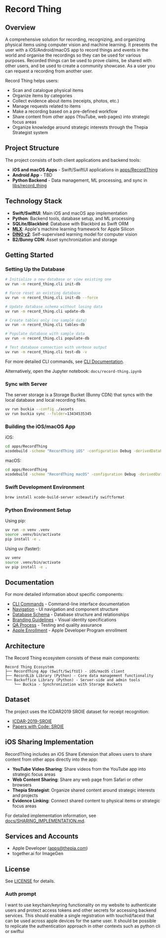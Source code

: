# Record Thing

## Overview

A comprehensive solution for recording, recognizing, and organizing physical items using computer vision and machine learning. It presents the user with a iOS/Android/macOS app to record things and events in the world and organise the recordings so they can be used for various purposes.
Recorded things can be used to prove claims, be shared with other users, and be used to create a community showcase. As a user you can request a recording from another user.

Record Thing helps users:

- Scan and catalogue physical items
- Organize items by categories
- Collect evidence about items (receipts, photos, etc.)
- Manage requests related to items
- Make a recording based on a pre-defined workflow
- Share content from other apps (YouTube, web pages) into strategic focus areas
- Organize knowledge around strategic interests through the Thepia Strategist system

## Project Structure

The project consists of both client applications and backend tools:

- **iOS and macOS Apps** - Swift/SwiftUI applications in [apps/RecordThing](apps/RecordThing)
- **Android App** - TBD
- **Python Backend** - Data management, ML processing, and sync in [libs/record_thing](libs/record_thing)

## Technology Stack

- **Swift/SwiftUI**: Main iOS and macOS app implementation
- **Python**: Backend tools, database setup, and ML processing
- **SQLite/Blackbird**: Database with Blackbird as Swift ORM
- **[MLX](https://github.com/ml-explore/mlx)**: Apple's machine learning framework for Apple Silicon
- **[DINO v2](https://huggingface.co/mlx-vision/vit_small_patch14_518.dinov2-mlxim)**: Self-supervised learning model for computer vision
- **B2/Bunny CDN**: Asset synchronization and storage

## Getting Started

### Setting Up the Database

```bash
# Initialize a new database or view existing one
uv run -m record_thing.cli init-db

# Force reset an existing database
uv run -m record_thing.cli init-db --force

# Update database schema without losing data
uv run -m record_thing.cli update-db

# Create tables only (no sample data)
uv run -m record_thing.cli tables-db

# Populate database with sample data
uv run -m record_thing.cli populate-db

# Test database connection with verbose output
uv run -m record_thing.cli test-db -v
```

For more detailed CLI commands, see [CLI Documentation](docs/CLI.md).

Alternatively, open the Jupyter notebook: `docs/record-thing.ipynb`

### Sync with Server

The server storage is a Storage Bucket (Bunny CDN) that syncs with the local database and local recording files.

```bash
uv run buckia --config ./assets
uv run buckia sync --folder=13434535345
```

### Building the iOS/macOS App

iOS:

```bash
cd apps/RecordThing
xcodebuild -scheme "RecordThing iOS" -configuration Debug -derivedDataPath ./DerivedData -destination "platform=iOS Simulator,name=iPhone 14 Pro"
```

macOS:

```bash
cd apps/RecordThing
xcodebuild -scheme "RecordThing macOS" -configuration Debug -derivedDataPath ./DerivedData
```

### Swift Development Environment

```bash
brew install xcode-build-server xcbeautify swiftformat
```

### Python Environment Setup

Using pip:

```bash
uv run -m venv .venv
source .venv/bin/activate
pip install -e .
```

Using uv (faster):

```bash
uv venv
source .venv/bin/activate
uv pip install -e .
```

## Documentation

For more detailed information about specific components:

- [CLI Commands](docs/CLI.md) - Command-line interface documentation
- [Navigation](docs/navigation.md) - UI navigation and component structure
- [Database Schema](docs/DATABASE.md) - Database structure and relationships
- [Branding Guidelines](docs/BRANDING.md) - Visual identity specifications
- [QA Process](docs/QA.md) - Testing and quality assurance
- [Apple Enrollment](docs/apple_enrollment.md) - Apple Developer Program enrollment

## Architecture

The Record Thing ecosystem consists of these main components:

```
Record Thing Ecosystem
├── RecordThing App (Swift/SwiftUI) - iOS/macOS client
├── RecordLib Library (Python) - Core data management functionality
└── Backoffice Library (Python) - Server-side and admin tools
    └── Buckia - Synchronization with Storage Buckets
```

## Dataset

The project uses the ICDAR2019 SROIE dataset for receipt recognition:

- [ICDAR-2019-SROIE](https://github.com/zzzDavid/ICDAR-2019-SROIE)
- [Papers with Code: SROIE](https://paperswithcode.com/dataset/sroie)

## iOS Sharing Implementation

RecordThing includes an iOS Share Extension that allows users to share content from other apps directly into the app:

- **YouTube Video Sharing**: Share videos from the YouTube app into strategic focus areas
- **Web Content Sharing**: Share any web page from Safari or other browsers
- **Thepia Strategist**: Organize shared content around strategic interests and projects
- **Evidence Linking**: Connect shared content to physical items or strategic focus areas

For detailed implementation information, see [docs/SHARING_IMPLEMENTATION.md](docs/SHARING_IMPLEMENTATION.md).

## Services and Accounts

- Apple Developer (<apps@thepia.com>)
- together.ai for ImageGen

## License

See [LICENSE](LICENSE) for details.

### Auth prompt

I want to use keychain/keyring functionality on my website to authenticate users and protect access tokens and other secrets for accessing backend services. This should enable a single registration with touchid/faceid that can be used across apple devices for the same user. It should be possible to replicate the authentication approach in other contexts such as python cli or swiftui
